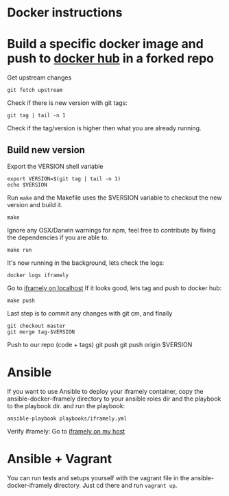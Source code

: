 # Docker instructions

# Build a specific docker image and push to [docker hub](https://hub.docker.com) in a forked repo

Get upstream changes

    git fetch upstream

Check if there is new version with git tags:

    git tag | tail -n 1

Check if the tag/version is higher then what you are already running.

## Build new version

Export the VERSION shell variable

    export VERSION=$(git tag | tail -n 1)
    echo $VERSION

Run `make` and the Makefile uses the $VERSION variable to checkout the new version and build it.

    make

Ignore any OSX/Darwin warnings for npm, feel free to contribute by fixing the dependencies if you are able to.

    make run

It's now running in the background, lets check the logs:

    docker logs iframely

Go to [iframely on localhost](http://localhost:8061/debug)
If it looks good, lets tag and push to docker hub:

    make push

Last step is to commit any changes with git cm, and finally

    git checkout master
    git merge tag-$VERSION

Push to our repo (code + tags)
    git push
    git push origin $VERSION

# Ansible

If you want to use Ansible to deploy your iframely container, copy the ansible-docker-iframely directory to your ansible roles dir and the playbook to the playbook dir. and run the playbook:

```
ansible-playbook playbooks/iframely.yml
```

Verify iframely:
Go to [iframely on my host](https://<hostname.example.com>/iframely?uri=https%3A%2F%2Fsoundcloud.com%2Fsysoparna)

# Ansible + Vagrant

You can run tests and setups yourself with the vagrant file in the ansible-docker-iframely directory. Just cd
there and run `vagrant up`.

